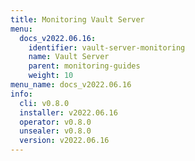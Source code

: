 ```yaml
---
title: Monitoring Vault Server
menu:
  docs_v2022.06.16:
    identifier: vault-server-monitoring
    name: Vault Server
    parent: monitoring-guides
    weight: 10
menu_name: docs_v2022.06.16
info:
  cli: v0.8.0
  installer: v2022.06.16
  operator: v0.8.0
  unsealer: v0.8.0
  version: v2022.06.16
---
```



